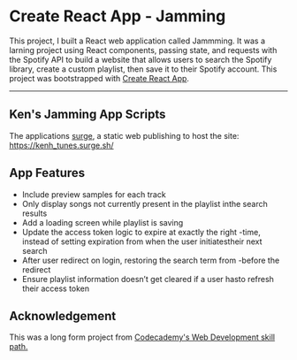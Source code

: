 # Create React App - Jamming

This project, I built a React web application called Jammming. It was a larning project using React components, passing state, and requests with the Spotify API to build a website that allows users to search the Spotify library, create a custom playlist, then save it to their Spotify account.
This project was bootstrapped with [Create React App](https://github.com/facebook/create-react-app).

---

## Ken's Jamming App Scripts

The applications [surge](https://surge.sh/), a static web publishing to host the site: <https://kenh_tunes.surge.sh/>

## App Features

- Include preview samples for each track
- Only display songs not currently present in the playlist inthe search results
- Add a loading screen while playlist is saving
- Update the access token logic to expire at exactly the right -time, instead of setting expiration from when the user initiatestheir next search
- After user redirect on login, restoring the search term from -before the redirect
- Ensure playlist information doesn’t get cleared if a user hasto refresh their access token

## Acknowledgement

This was a long form project from [Codecademy's Web Development skill path.](https://www.codecademy.com/learn/paths/web-development)